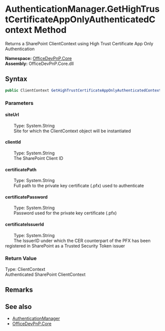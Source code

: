 # AuthenticationManager.GetHighTrustCertificateAppOnlyAuthenticatedContext Method  
 Returns a SharePoint ClientContext using High Trust Certificate App Only Authentication   

**Namespace:** [OfficeDevPnP.Core](OfficeDevPnP.Core.md)  
**Assembly:** OfficeDevPnP.Core.dll  
## Syntax
```C#
public ClientContext GetHighTrustCertificateAppOnlyAuthenticatedContext(String siteUrl, String clientId, String certificatePath, String certificatePassword, String certificateIssuerId)
```
### Parameters
#### siteUrl  
&emsp;&emsp;Type: System.String  
&emsp;&emsp;Site for which the ClientContext object will be instantiated  

  

#### clientId  
&emsp;&emsp;Type: System.String  
&emsp;&emsp;The SharePoint Client ID  

  

#### certificatePath  
&emsp;&emsp;Type: System.String  
&emsp;&emsp;Full path to the private key certificate (.pfx) used to authenticate  

  

#### certificatePassword  
&emsp;&emsp;Type: System.String  
&emsp;&emsp;Password used for the private key certificate (.pfx)  

  

#### certificateIssuerId  
&emsp;&emsp;Type: System.String  
&emsp;&emsp;The IssuerID under which the CER counterpart of the PFX has been registered in SharePoint as a Trusted Security Token issuer  

  

### Return Value
Type: ClientContext  
Authenticated SharePoint ClientContext  


## Remarks
  
## See also
- [AuthenticationManager](OfficeDevPnP.Core.AuthenticationManager.md) 
- [OfficeDevPnP.Core](OfficeDevPnP.Core.md) 
